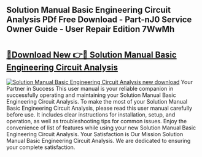 ## Solution Manual Basic Engineering Circuit Analysis PDf Free Download - Part-nJ0 Service Owner Guide - User Repair Edition 7WwMh

# <h2><a href="http://bc66196.oget.top/?id=Solution+Manual+Basic+Engineering+Circuit+Analysis">🔗Download New 👉🔴 Solution Manual Basic Engineering Circuit Analysis</a></h2>

[![Solution Manual Basic Engineering Circuit Analysis new download](https://i.imgur.com/5g1atiW.png)](http://bc66196.oget.top/?id=Solution+Manual+Basic+Engineering+Circuit+Analysis)
Your Partner in Success This user manual is your reliable companion in successfully operating and maintaining your Solution Manual Basic Engineering Circuit Analysis. To make the most of your Solution Manual Basic Engineering Circuit Analysis, please read this user manual carefully before use. It includes clear instructions for installation, setup, and operation, as well as troubleshooting tips for common issues. Enjoy the convenience of list of features while using your new Solution Manual Basic Engineering Circuit Analysis. Your Satisfaction is Our Mission Solution Manual Basic Engineering Circuit Analysis. We are dedicated to ensuring your complete satisfaction.
